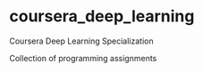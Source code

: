 # coursera_deep_learning
Coursera Deep Learning Specialization

Collection of programming assignments
